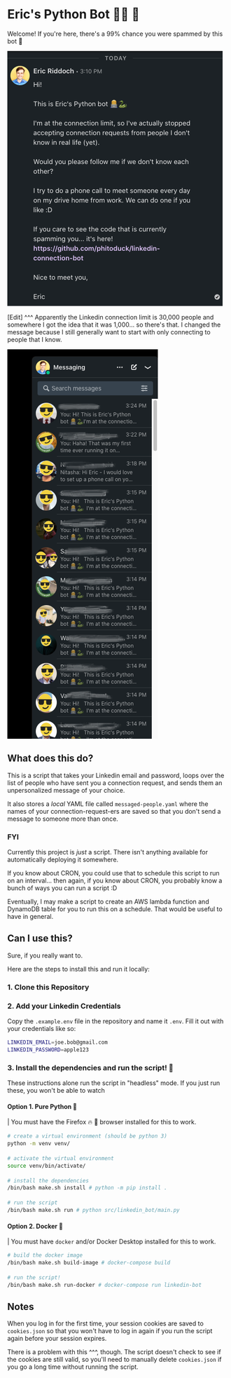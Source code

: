 # Eric's Python Bot 👨‍💻 🐍

Welcome! If you're here, there's a 99% chance you were spammed by this bot 🤣

![Eric's Python Bot](./message.png)

[Edit] ^^^ Apparently the Linkedin connection limit is 30,000 people and somewhere I got the idea that it was 1,000... so there's that. I changed the message because I still generally want to start with only connecting to people that I know.

![Smiley People](./linkedin-bot.png)

## What does this do?

This is a script that takes your Linkedin email and password, loops over the list of people who have sent
you a connection request, and sends them an unpersonalized message of your choice.

It also stores a *local* YAML file called `messaged-people.yaml` where the names of your connection-request-ers
are saved so that you don't send a message to someone more than once.

### FYI

Currently this project is *just* a script. There isn't anything available for automatically deploying it somewhere.

If you know about CRON, you could use that to schedule this script to run on an interval... then again,
if you know about CRON, you probably know a bunch of ways you can run a script :D

Eventually, I may make a script to create an AWS lambda function and DynamoDB table for you
to run this on a schedule. That would be useful to have in general.

## Can I use this?

Sure, if you really want to.

Here are the steps to install this and run it locally:

### 1. Clone this Repository

### 2. Add your Linkedin Credentials

Copy the `.example.env` file in the repository and name it `.env`. Fill it out with your credentials like so:

```bash
LINKEDIN_EMAIL=joe.bob@gmail.com
LINKEDIN_PASSWORD=apple123
```

### 3. Install the dependencies and run the script! 🚀

These instructions alone run the script in "headless" mode. If you just run these,
you won't be able to watch 

#### Option 1. Pure Python 🐍

| You must have the Firefox 🔥 🦊 browser installed for this to work.

```bash
# create a virtual environment (should be python 3)
python -m venv venv/

# activate the virtual environment
source venv/bin/activate/

# install the dependencies
/bin/bash make.sh install # python -m pip install .

# run the script
/bin/bash make.sh run # python src/linkedin_bot/main.py
```

#### Option 2. Docker 🐳

| You must have `docker` and/or Docker Desktop installed for this to work.

```bash
# build the docker image
/bin/bash make.sh build-image # docker-compose build

# run the script!
/bin/bash make.sh run-docker # docker-compose run linkedin-bot
```

## Notes

When you log in for the first time, your session cookies are saved to `cookies.json` so that
you won't have to log in again if you run the script again before your session expires.

There is a problem with this ^^^, though. The script doesn't check to see if the cookies are
still valid, so you'll need to manually delete `cookies.json` if you go a long time without
running the script.
